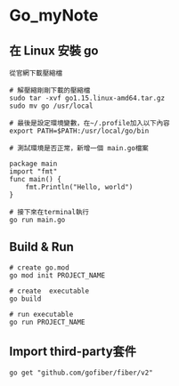 # Go_myNote


## 在 Linux 安裝 go
```
從官網下載壓縮檔

# 解壓縮剛剛下載的壓縮檔
sudo tar -xvf go1.15.linux-amd64.tar.gz
sudo mv go /usr/local

# 最後是設定環境變數，在~/.profile加入以下內容
export PATH=$PATH:/usr/local/go/bin

# 測試環境是否正常，新增一個 main.go檔案 

package main
import "fmt"
func main() {
	fmt.Println("Hello, world")
}

# 接下來在terminal執行
go run main.go

```

## Build & Run
```
# create go.mod
go mod init PROJECT_NAME

# create  executable
go build

# run executable
go run PROJECT_NAME
```

## Import third-party套件
```
go get "github.com/gofiber/fiber/v2"
```



